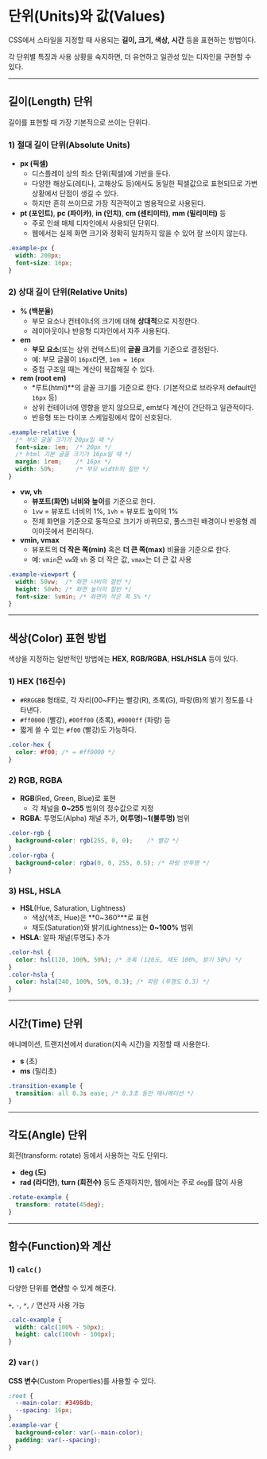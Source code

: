 # 단위(Units)와 값(Values)

CSS에서 스타일을 지정할 때 사용되는 **길이, 크기, 색상, 시간** 등을 표현하는 방법이다.

각 단위별 특징과 사용 상황을 숙지하면, 더 유연하고 일관성 있는 디자인을 구현할 수 있다.

---

## 길이(Length) 단위

길이를 표현할 때 가장 기본적으로 쓰이는 단위다.

### 1) 절대 길이 단위(Absolute Units)

- **px (픽셀)**
    - 디스플레이 상의 최소 단위(픽셀)에 기반을 둔다.
    - 다양한 해상도(레티나, 고해상도 등)에서도 동일한 픽셀값으로 표현되므로 가변 상황에서 단점이 생길 수 있다.
    - 하지만 흔히 쓰이므로 가장 직관적이고 범용적으로 사용된다.
- **pt (포인트)**, **pc (파이카)**, **in (인치)**, **cm (센티미터)**, **mm (밀리미터)** 등
    - 주로 인쇄 매체 디자인에서 사용되던 단위다.
    - 웹에서는 실제 화면 크기와 정확히 일치하지 않을 수 있어 잘 쓰이지 않는다.

```css
.example-px {
  width: 200px;
  font-size: 16px;
}
```

### 2) 상대 길이 단위(Relative Units)

- **% (백분율)**
    - 부모 요소나 컨테이너의 크기에 대해 **상대적**으로 지정한다.
    - 레이아웃이나 반응형 디자인에서 자주 사용된다.
- **em**
    - **부모 요소**(또는 상위 컨텍스트)의 **글꼴 크기**를 기준으로 결정된다.
    - 예: 부모 글꼴이 `16px`라면, `1em = 16px`
    - 중첩 구조일 때는 계산이 복잡해질 수 있다.
- **rem (root em)**
    - *루트(html)**의 글꼴 크기를 기준으로 한다. (기본적으로 브라우저 default인 `16px` 등)
    - 상위 컨테이너에 영향을 받지 않으므로, em보다 계산이 간단하고 일관적이다.
    - 반응형 또는 타이포 스케일링에서 많이 선호된다.

```css
.example-relative {
  /* 부모 글꼴 크기가 20px일 때 */
  font-size: 1em;  /* 20px */
  /* html 기본 글꼴 크기가 16px일 때 */
  margin: 1rem;    /* 16px */
  width: 50%;      /* 부모 width의 절반 */
}
```

- **vw, vh**
    - **뷰포트(화면) 너비와 높이**를 기준으로 한다.
    - `1vw` = 뷰포트 너비의 1%, `1vh` = 뷰포트 높이의 1%
    - 전체 화면을 기준으로 동적으로 크기가 바뀌므로, 풀스크린 배경이나 반응형 레이아웃에서 편리하다.
- **vmin, vmax**
    - 뷰포트의 **더 작은 쪽(min)** 혹은 **더 큰 쪽(max)** 비율을 기준으로 한다.
    - 예: `vmin`은 `vw`와 `vh` 중 더 작은 값, `vmax`는 더 큰 값 사용

```css
.example-viewport {
  width: 50vw;  /* 화면 너비의 절반 */
  height: 50vh; /* 화면 높이의 절반 */
  font-size: 5vmin; /* 화면의 작은 쪽 5% */
}
```

---

## 색상(Color) 표현 방법

색상을 지정하는 일반적인 방법에는 **HEX**, **RGB/RGBA**, **HSL/HSLA** 등이 있다.

### 1) HEX (16진수)

- `#RRGGBB` 형태로, 각 자리(00~FF)는 빨강(R), 초록(G), 파랑(B)의 밝기 정도를 나타낸다.
- `#ff0000` (빨강), `#00ff00` (초록), `#0000ff` (파랑) 등
- 짧게 쓸 수 있는 `#f00` (빨강)도 가능하다.

```css
.color-hex {
  color: #f00; /* = #ff0000 */
}
```

### 2) RGB, RGBA

- **RGB**(Red, Green, Blue)로 표현
    - 각 채널을 **0~255** 범위의 정수값으로 지정
- **RGBA**: 투명도(Alpha) 채널 추가, **0(투명)~1(불투명)** 범위

```css
.color-rgb {
  background-color: rgb(255, 0, 0);    /* 빨강 */
}
.color-rgba {
  background-color: rgba(0, 0, 255, 0.5); /* 파랑 반투명 */
}
```

### 3) HSL, HSLA

- **HSL**(Hue, Saturation, Lightness)
    - 색상(색조, Hue)은 **0~360°**로 표현
    - 채도(Saturation)와 밝기(Lightness)는 **0~100%** 범위
- **HSLA**: 알파 채널(투명도) 추가

```css
.color-hsl {
  color: hsl(120, 100%, 50%); /* 초록 (120도, 채도 100%, 밝기 50%) */
}
.color-hsla {
  color: hsla(240, 100%, 50%, 0.3); /* 파랑 (투명도 0.3) */
}
```
---

## 시간(Time) 단위

애니메이션, 트랜지션에서 duration(지속 시간)을 지정할 때 사용한다.

- **s** (초)
- **ms** (밀리초)

```css
.transition-example {
  transition: all 0.3s ease; /* 0.3초 동안 애니메이션 */
}
```

---

## 각도(Angle) 단위

회전(transform: rotate) 등에서 사용하는 각도 단위다.

- **deg (도)**
- **rad (라디안)**, **turn (회전수)** 등도 존재하지만, 웹에서는 주로 `deg`를 많이 사용

```css
.rotate-example {
  transform: rotate(45deg);
}
```

---

## 함수(Function)와 계산

### 1) `calc()`

다양한 단위를 **연산**할 수 있게 해준다.

`+`, `-`, `*`, `/` 연산자 사용 가능

```css
.calc-example {
  width: calc(100% - 50px);
  height: calc(100vh - 100px);
}
```

### 2) `var()`

**CSS 변수**(Custom Properties)를 사용할 수 있다.

```css
:root {
  --main-color: #3498db;
  --spacing: 16px;
}
.example-var {
  background-color: var(--main-color);
  padding: var(--spacing);
}
```